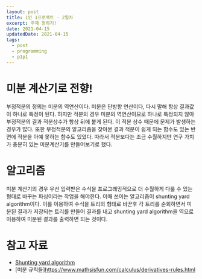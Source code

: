 ```yaml
---
layout: post
title: 1인 1프로젝트 - 2일차
excerpt: 주제 정하기!
date: 2021-04-15
updatedDate: 2021-04-15 
tags:
  - post
  - programming
  - p1p1
---
```



# 미분 계산기로 전향!
 
 부정적분의 정의는 미분의 역연산이다. 미분은 단방향 연산이다, 다시 말해 항상 결과값이 하나로 특정이 된다.
 하지만 적분의 경우 미분의 역연산이므로 하나로 특정되지 않아 부정적분의 결과 적분상수가 항상 뒤에 붙게 된다.
 이 적분 상수 때문에 문제가 발생하는 경우가 많다. 또한 부정적분의 알고리즘을 찾아본 결과 적분이 쉽게 되는 함수도 있는 반면에
 적분을 아예 못하는 함수도 있었다. 따라서 적분보다는 조금 수월하지만 연구 가치가 충분히 있는 미분계산기를 만들어보기로 했다.

# 알고리즘

 미분 계산기의 경우 우선 입력받은 수식을 프로그래밍적으로 더 수월하게 다룰 수 있는 형태로 바꾸는 파싱이라는 작업을 해야한다.
이때 쓰이는 알고리즘이 shunting yard algorithm이다. 이를 이용하여 수식을 트리의 형태로 바꾼후 각 트리를 순회하면서 미분된 결과가
저장되는 트리를 만들어 결과를 내고 shunting yard algorithm을 역으로 이용하여 미분된 결과를 출력하면 되는 것이다.

# 참고 자료

- [Shunting yard algorithm](https://en.wikipedia.org/wiki/Shunting-yard_algorithm)
- [미분 규칙들]https://www.mathsisfun.com/calculus/derivatives-rules.html
